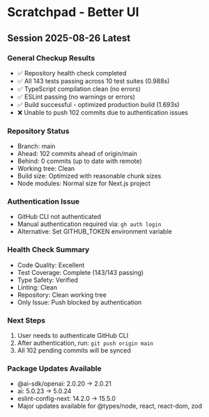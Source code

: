 # Scratchpad - Better UI

## Session 2025-08-26 Latest

### General Checkup Results
- ✅ Repository health check completed
- ✅ All 143 tests passing across 10 test suites (0.988s)
- ✅ TypeScript compilation clean (no errors)
- ✅ ESLint passing (no warnings or errors)
- ✅ Build successful - optimized production build (1.693s)
- ❌ Unable to push 102 commits due to authentication issues

### Repository Status
- Branch: main
- Ahead: 102 commits ahead of origin/main
- Behind: 0 commits (up to date with remote)
- Working tree: Clean
- Build size: Optimized with reasonable chunk sizes
- Node modules: Normal size for Next.js project

### Authentication Issue
- GitHub CLI not authenticated
- Manual authentication required via: `gh auth login`
- Alternative: Set GITHUB_TOKEN environment variable

### Health Check Summary
- Code Quality: Excellent
- Test Coverage: Complete (143/143 passing)
- Type Safety: Verified
- Linting: Clean
- Repository: Clean working tree
- Only Issue: Push blocked by authentication

### Next Steps
1. User needs to authenticate GitHub CLI
2. After authentication, run: `git push origin main`
3. All 102 pending commits will be synced

### Package Updates Available
- @ai-sdk/openai: 2.0.20 → 2.0.21
- ai: 5.0.23 → 5.0.24
- eslint-config-next: 14.2.0 → 15.5.0
- Major updates available for @types/node, react, react-dom, zod